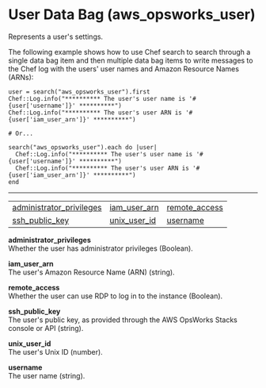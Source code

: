 # User Data Bag \(aws\_opsworks\_user\)<a name="data-bag-json-user"></a>

Represents a user's settings\.

The following example shows how to use Chef search to search through a single data bag item and then multiple data bag items to write messages to the Chef log with the users' user names and Amazon Resource Names \(ARNs\):

```
user = search("aws_opsworks_user").first
Chef::Log.info("********** The user's user name is '#{user['username']}' **********")
Chef::Log.info("********** The user's user ARN is '#{user['iam_user_arn']}' **********")

# Or...

search("aws_opsworks_user").each do |user|
  Chef::Log.info("********** The user's user name is '#{user['username']}' **********")
  Chef::Log.info("********** The user's user ARN is '#{user['iam_user_arn']}' **********")
end
```


****  

|  |  |  | 
| --- |--- |--- |
| [administrator\_privileges](#data-bag-json-user-admin) | [iam\_user\_arn](#data-bag-json-user-arn) | [remote\_access](#data-bag-json-user-rdp) | 
| [ssh\_public\_key](#data-bag-json-user-ssh-public-key) | [unix\_user\_id](#data-bag-json-user-unix-id) | [username](#data-bag-json-user-username) | 

**administrator\_privileges**  
Whether the user has administrator privileges \(Boolean\)\.

**iam\_user\_arn**  
The user's Amazon Resource Name \(ARN\) \(string\)\. 

**remote\_access**  
Whether the user can use RDP to log in to the instance \(Boolean\)\.

**ssh\_public\_key**  
The user's public key, as provided through the AWS OpsWorks Stacks console or API \(string\)\.

**unix\_user\_id**  
The user's Unix ID \(number\)\.

**username**  
The user name \(string\)\.